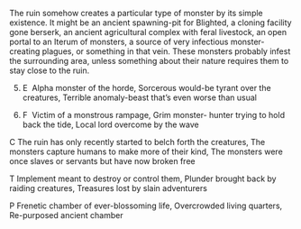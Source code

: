 The ruin somehow creates a particular type of monster by its simple existence. It might be an ancient spawning-pit for Blighted, a cloning facility gone berserk, an ancient agricultural complex with feral livestock, an open portal to an Iterum of monsters, a source of very infectious monster-creating plagues, or something in that vein. These monsters probably infest the surrounding area, unless something about their nature requires them to stay close to the ruin.

5.  E  Alpha monster of the horde, Sorcerous would-be tyrant over the creatures, Terrible anomaly-beast that’s even worse than usual
    
6.  F  Victim of a monstrous rampage, Grim monster- hunter trying to hold back the tide, Local lord overcome by the wave
    

C The ruin has only recently started to belch forth the creatures, The monsters capture humans to make more of their kind, The monsters were once slaves or servants but have now broken free

T Implement meant to destroy or control them, Plunder brought back by raiding creatures, Treasures lost by slain adventurers

P Frenetic chamber of ever-blossoming life, Overcrowded living quarters, Re-purposed ancient chamber